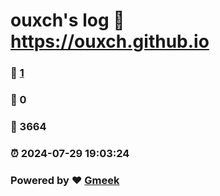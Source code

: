 # ouxch's log :link: https://ouxch.github.io 
### :page_facing_up: [1](https://ouxch.github.io/tag.html) 
### :speech_balloon: 0 
### :hibiscus: 3664 
### :alarm_clock: 2024-07-29 19:03:24 
### Powered by :heart: [Gmeek](https://github.com/Meekdai/Gmeek)
